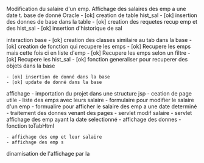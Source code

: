 Modification du salaire d'un emp.
Affichage des salaires des emp a une date t. 
base de donné Oracle
    - [ok] creation de table hist_sal
    - [ok] insertion des donnes de base dans la table
    - [ok] creation des requetes  recup emp et des hist_sal
    - [ok] insertion d'historique de sal 

interaction base 
    - [ok] creation des classes similaire au tab dans la base
    - [ok] creation de fonction qui recupere les emps
    - [ok] Recupere les emps mais cette fois ci en liste d'emp
    - [ok] Recupere les emps selon un filtre
    - [ok] Recupere les hist_sal
    - [ok] fonction generaliser pour recuperer des objets dans la base

    - [ok] insertion de donné dans la base
    - [ok] update de donné dans la base

affichage
    - importation du projet dans une structure jsp
    - ceation de page utile
        - liste des emps avec leurs salaire
        - formulaire pour modifier le salaire d'un emp
        - formualire pour afficher le salaire des emp a une date determiné
    - traitement des donnes venant des pages
        - servlet modif salaire
        - servlet affichage des emp ayant la date selectionné
    - affichage des donnes 
        - fonction toTabHtml

    - affichage des emp et leur salaire
    - affichage des emp s
dinamisation de l'affichage par la